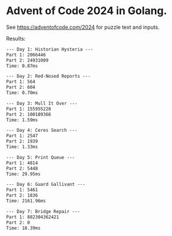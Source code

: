 # Advent of Code 2024 in Golang.

See https://adventofcode.com/2024 for puzzle text and inputs.


Results:

```txt
--- Day 1: Historian Hysteria ---
Part 1: 2066446
Part 2: 24931009
Time: 0.87ms

--- Day 2: Red-Nosed Reports ---
Part 1: 564
Part 2: 604
Time: 0.70ms

--- Day 3: Mull It Over ---
Part 1: 155955228
Part 2: 100189366
Time: 1.59ms

--- Day 4: Ceres Search ---
Part 1: 2547
Part 2: 1939
Time: 1.33ms

--- Day 5: Print Queue ---
Part 1: 4814
Part 2: 5448
Time: 29.95ms

--- Day 6: Guard Gallivant ---
Part 1: 5461
Part 2: 1836
Time: 2161.96ms

--- Day 7: Bridge Repair ---
Part 1: 882304362421
Part 2: 0
Time: 18.39ms
```
